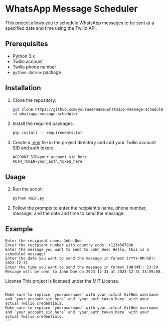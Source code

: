 # WhatsApp Message Scheduler

This project allows you to schedule WhatsApp messages to be sent at a specified date and time using the Twilio API.

## Prerequisites

- Python 3.x
- Twilio account
- Twilio phone number
- `python-dotenv` package

## Installation

1. Clone the repository:

    ```bash
    git clone https://github.com/yourusername/whatsapp-message-scheduler.git
    cd whatsapp-message-scheduler
    ```

2. Install the required packages:

    ```bash
    pip install -r requirements.txt
    ```

3. Create a [.env](http://_vscodecontentref_/0) file in the project directory and add your Twilio account SID and auth token:

    ```plaintext
    ACCOUNT_SID=your_account_sid_here
    AUTH_TOKEN=your_auth_token_here
    ```

## Usage

1. Run the script:

    ```bash
    python main.py
    ```

2. Follow the prompts to enter the recipient's name, phone number, message, and the date and time to send the message.

## Example

```plaintext
Enter the recipient name: John Doe
Enter the recipient number with country code: +1234567890
Enter the message you want to send to John Doe: Hello, this is a scheduled message!
Enter the date you want to send the message in format (YYYY-MM-DD): 2023-12-31
Enter the time you want to send the message in format (HH:MM): 23:59
Message will be sent to John Doe on 2023-12-31 at 2023-12-31 23:59:00.
```

License
This project is licensed under the MIT License.

```

Make sure to replace `yourusername` with your actual GitHub username and `your_account_sid_here` and `your_auth_token_here` with your actual Twilio credentials.
Make sure to replace `yourusername` with your actual GitHub username and `your_account_sid_here` and `your_auth_token_here` with your actual Twilio credentials.
'''
